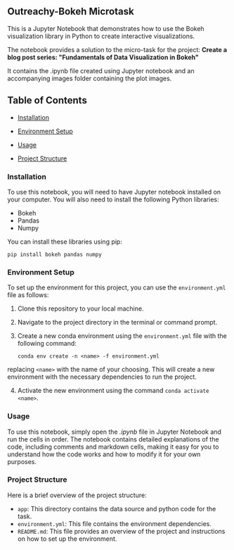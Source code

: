 ## Outreachy-Bokeh Microtask

This is a Jupyter Notebook that demonstrates how to use the Bokeh visualization library in Python to create interactive visualizations.

The notebook provides a solution to the micro-task for the project: **Create a blog post series: "Fundamentals of Data Visualization in Bokeh"**

It contains the .ipynb file created using Jupyter notebook and an accompanying images folder containing the plot images.

## Table of Contents

- <u>Installation</u>

- <u>Environment Setup</u>

- <u>Usage</u>

- <u>Project Structure</u>

### Installation

To use this notebook, you will need to have Jupyter notebook installed on your computer. You will also need to install the following Python libraries:

- Bokeh
- Pandas
- Numpy

You can install these libraries using pip:

    pip install bokeh pandas numpy

### Environment Setup

To set up the environment for this project, you can use the `environment.yml` file as follows:

1. Clone this repository to your local machine.
2. Navigate to the project directory in the terminal or command prompt.
3. Create a new conda environment using the `environment.yml` file with the following command:

    `conda env create -n <name> -f environment.yml`

replacing `<name>` with the name of your choosing. This will create a new environment with the necessary dependencies to run the project.

4. Activate the new environment using the command `conda activate <name>`.

### Usage

To use this notebook, simply open the *.ipynb* file in Jupyter Notebook and run the cells in order. The notebook contains detailed explanations of the code, including comments and markdown cells, making it easy for you to understand how the code works and how to modify it for your own purposes.

### Project Structure

Here is a brief overview of the project structure:

- `app`: This directory contains the data source and python code for the task.
- `environment.yml`: This file contains the environment dependencies.
- `README.md`: This file provides an overview of the project and instructions on how to set up the environment.